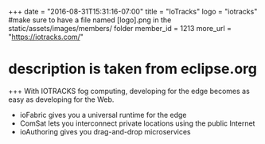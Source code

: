 +++
date = "2016-08-31T15:31:16-07:00"
title = "IoTracks"
logo = "iotracks" #make sure to have a file named [logo].png in the static/assets/images/members/ folder
member_id = 1213
more_url = "https://iotracks.com/"
# description is taken from eclipse.org
+++
With IOTRACKS fog computing, developing for the edge becomes as easy as developing for the Web.

- ioFabric gives you a universal runtime for the edge
- ComSat lets you interconnect private locations using the public Internet
- ioAuthoring gives you drag-and-drop microservices